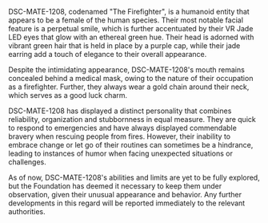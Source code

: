 DSC-MATE-1208, codenamed "The Firefighter", is a humanoid entity that appears to be a female of the human species. Their most notable facial feature is a perpetual smile, which is further accentuated by their VR Jade LED eyes that glow with an ethereal green hue. Their head is adorned with vibrant green hair that is held in place by a purple cap, while their jade earring add a touch of elegance to their overall appearance.

Despite the intimidating appearance, DSC-MATE-1208's mouth remains concealed behind a medical mask, owing to the nature of their occupation as a firefighter. Further, they always wear a gold chain around their neck, which serves as a good luck charm.

DSC-MATE-1208 has displayed a distinct personality that combines reliability, organization and stubbornness in equal measure. They are quick to respond to emergencies and have always displayed commendable bravery when rescuing people from fires. However, their inability to embrace change or let go of their routines can sometimes be a hindrance, leading to instances of humor when facing unexpected situations or challenges.

As of now, DSC-MATE-1208's abilities and limits are yet to be fully explored, but the Foundation has deemed it necessary to keep them under observation, given their unusual appearance and behavior. Any further developments in this regard will be reported immediately to the relevant authorities.